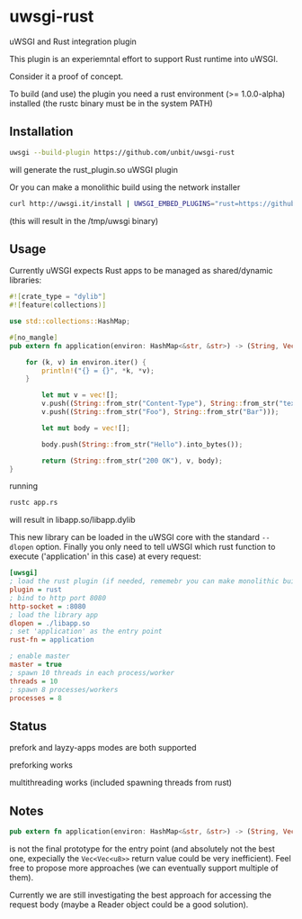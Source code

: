 # uwsgi-rust
uWSGI and Rust integration plugin


This plugin is an experiemntal effort to support Rust runtime into uWSGI.

Consider it a proof of concept.

To build (and use) the plugin you need a rust environment (>= 1.0.0-alpha) installed (the rustc binary must be in the system PATH)

Installation
------------

```sh
uwsgi --build-plugin https://github.com/unbit/uwsgi-rust
```

will generate the rust_plugin.so uWSGI plugin

Or you can make a monolithic build using the network installer

```sh
curl http://uwsgi.it/install | UWSGI_EMBED_PLUGINS="rust=https://github.com/unbit/uwsgi-rust" bash -s nolang /tmp/uwsgi
```

(this will result in the /tmp/uwsgi binary)

Usage
-----

Currently uWSGI expects Rust apps to be managed as shared/dynamic libraries:

```rust
#![crate_type = "dylib"]
#![feature(collections)] 

use std::collections::HashMap;

#[no_mangle]
pub extern fn application(environ: HashMap<&str, &str>) -> (String, Vec<(String, String)>, Vec<Vec<u8>>) {

	for (k, v) in environ.iter() {
		println!("{} = {}", *k, *v);
	}

        let mut v = vec![];
        v.push((String::from_str("Content-Type"), String::from_str("text/plain")));
        v.push((String::from_str("Foo"), String::from_str("Bar")));

        let mut body = vec![];

        body.push(String::from_str("Hello").into_bytes());

        return (String::from_str("200 OK"), v, body);
}
```

running

```sh
rustc app.rs
```

will result in libapp.so/libapp.dylib

This new library can be loaded in the uWSGI core with the standard `--dlopen` option. Finally you only need to tell uWSGI which rust function to execute ('application' in this case) at every request:

```ini
[uwsgi]
; load the rust plugin (if needed, rememebr you can make monolithic builds)
plugin = rust
; bind to http port 8080
http-socket = :8080
; load the library app
dlopen = ./libapp.so
; set 'application' as the entry point
rust-fn = application

; enable master
master = true
; spawn 10 threads in each process/worker
threads = 10
; spawn 8 processes/workers
processes = 8
```

Status
------

prefork and layzy-apps modes are both supported

preforking works

multithreading works (included spawning threads from rust)

Notes
-----

```rust
pub extern fn application(environ: HashMap<&str, &str>) -> (String, Vec<(String, String)>, Vec<Vec<u8>>);
```

is not the final prototype for the entry point (and absolutely not the best one, expecially the `Vec<Vec<u8>>` return value could be very inefficient). Feel free to propose more approaches (we can eventually support multiple of them).

Currently we are still investigating the best approach for accessing the request body (maybe a Reader object could be a good solution).
